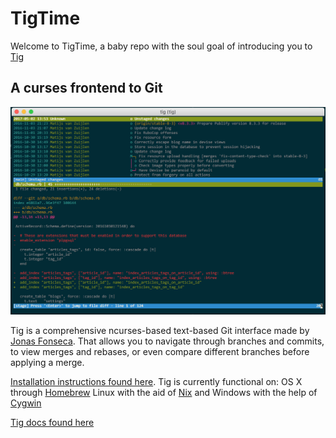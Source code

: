 # TigTime

Welcome to TigTime, 
a baby repo with the soul goal of introducing you to
[Tig](https://github.com/jonas/tig)

## A curses frontend to Git

![An image demonstating tig in terminal action](./tigEx.png)

Tig is a comprehensive ncurses-based text-based Git interface made by [Jonas Fonseca](https://github.com/jonas). 
That allows you to navigate through branches and commits, to view merges and rebases, or even compare different branches before applying a merge.

[Installation instructions found here](https://jonas.github.io/tig/INSTALL.html).
Tig is currently functional on: 
OS X through [Homebrew](https://brew.sh/)
Linux with the aid of [Nix](https://nixos.org/nix/)
and
Windows with the help of [Cygwin](https://www.cygwin.com/)

[Tig docs found here](https://jonas.github.io/tig/)